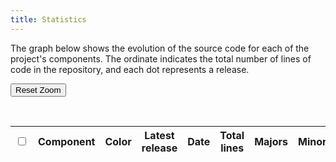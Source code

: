 ```yaml
---
title: Statistics
---
```


The graph below shows the evolution of the source code for each of the project's components.
The ordinate indicates the total number of lines of code in the repository, and each dot represents a release.

<button id="resetZoom" type="button" class="btn btn-primary">Reset Zoom</button>

<div id="chart"></div>

<div id="chartTooltip" class="alert alert-dark tooltip-statistics" role="alert"></div>

<br>

<table id="datatable-statistics" class="table table-striped display compact nowrap" style="width:100%">
    <thead class="text-center">
        <tr>
            <th scope="col" data-orderable="false"><input type="checkbox" id="checkbox-select-all"></th>
            <th scope="col" class="text-left">Component</th>
            <th scope="col" data-orderable="false">Color</th>
            <th scope="col">Latest release</th>
            <th scope="col">Date</th>
            <th scope="col">Total lines</th>
            <th scope="col">Majors</th>
            <th scope="col">Minors</th>
            <th scope="col">Patches</th>
        </tr>
    </thead>
    <tbody id="datatable-statistics-content" class="text-center">
    </tbody>
</table>

<script type="text/javascript">
document.body.onload = function() {
    loadStatistics();
};
</script>
    
